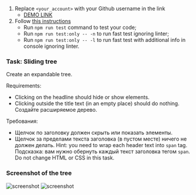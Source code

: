 1. Replace `<your_account>` with your Github username in the link
    - [DEMO LINK](https://<your_account>.github.io/js_sliding-tree-DOM/)
2. Follow [this instructions](https://mate-academy.github.io/layout_task-guideline/)
    - Run `npm run test` command to test your code;
    - Run `npm run test:only -- -n` to run fast test ignoring linter;
    - Run `npm run test:only -- -l` to run fast test with additional info in console ignoring linter.

### Task: Sliding tree

Create an expandable tree.

Requirements: 
- Clicking on the headline should hide or show elements.
- Clicking outside the title text (in an empty place) should do nothing.
Создайте расширяемое дерево.

Требования:
- Щелчок по заголовку должен скрыть или показать элементы.
- Щелчок за пределами текста заголовка (в пустом месте) ничего не должен делать.
Hint: you need to wrap each header text into `span` tag.
Подсказка: вам нужно обернуть каждый текст заголовка тегом `span`.
Do not change HTML or CSS in this task.

### Screenshot of the tree
![screenshot](src/images/sliding_tree.png)
![screenshot](src/images/sliding_tree2.png)
